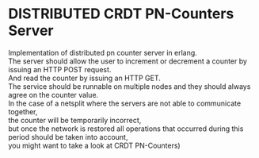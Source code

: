 DISTRIBUTED CRDT PN-Counters Server
======================

Implementation of distributed pn counter server in erlang.   
The server should allow the user to increment or decrement a counter by issuing an HTTP POST request.   
And read the counter by issuing an HTTP GET.   
The service should be runnable on multiple nodes and they should always agree on the counter value.   
In the case of a netsplit where the servers are not able to communicate together,   
the counter will be temporarily incorrect,   
but once the network is restored all operations that occurred during this period should be taken into account,   
you might want to take a look at CRDT PN-Counters)   

